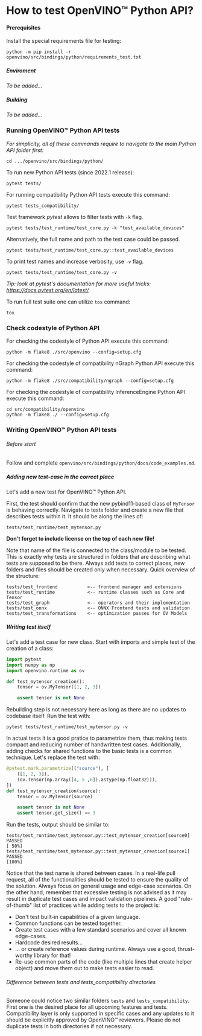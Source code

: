 # How to test OpenVINO:tm: Python API?

#### Prerequisites
Install the special requirements file for testing:
```
python -m pip install -r openvino/src/bindings/python/requirements_test.txt
```

##### Enviroment
<!-- TODO: Link to enviroment setup -->
*To be added...*

##### Building
<!-- TODO: Link to building instructions -->
*To be added...*

### Running OpenVINO:tm: Python API tests
*For simplicity, all of these commands require to navigate to the main Python API folder first:*
```shell
cd .../openvino/src/bindings/python/
```

To run new Python API tests (since 2022.1 release):
```shell
pytest tests/
```

For running compatibility Python API tests execute this command:
```
pytest tests_compatibility/
```

Test framework *pytest* allows to filter tests with `-k` flag.
```shell
pytest tests/test_runtime/test_core.py -k "test_available_devices"
```

Alternatively, the full name and path to the test case could be passed.
```shell
pytest tests/test_runtime/test_core.py::test_available_devices
```

To print test names and increase verbosity, use `-v` flag.
```shell
pytest tests/test_runtime/test_core.py -v
```
*Tip: look at pytest's documentation for more useful tricks: https://docs.pytest.org/en/latest/*

To run full test suite one can utilize `tox` command:
```shell
tox
```

### Check codestyle of Python API
For checking the codestyle of Python API execute this command:
```
python -m flake8 ./src/openvino --config=setup.cfg
```
For checking the codestyle of compatibility nGraph Python API execute this command:
```
python -m flake8 ./src/compatibility/ngraph --config=setup.cfg
```
For checking the codestyle of compatibility InferenceEngine Python API execute this command:
```
cd src/compatibility/openvino
python -m flake8 ./ --config=setup.cfg
```

### Writing OpenVINO:tm: Python API tests
###### Before start
Follow and complete `openvino/src/bindings/python/docs/code_examples.md`.

##### Adding new test-case in the correct place
Let's add a new test for OpenVINO:tm: Python API.

First, the test should confirm that the new pybind11-based class of `MyTensor` is behaving correctly. Navigate to tests folder and create a new file that describes tests within it. It should be along the lines of:

    tests/test_runtime/test_mytensor.py


**Don't forget to include license on the top of each new file!**

Note that name of the file is connected to the class/module to be tested. This is exactly why tests are structured in folders that are describing what tests are supposed to be there. Always add tests to correct places, new folders and files should be created only when necessary. Quick overview of the structure:

    tests/test_frontend           <-- frontend manager and extensions
    tests/test_runtime            <-- runtime classes such as Core and Tensor
    tests/test_graph              <-- operators and their implementation
    tests/test_onnx               <-- ONNX Frontend tests and validation
    tests/test_transformations    <-- optimization passes for OV Models 

##### Writing test itself
Let's add a test case for new class. Start with imports and simple test of the creation of a class:
```python
import pytest
import numpy as np 
import openvino.runtime as ov

def test_mytensor_creation():
    tensor = ov.MyTensor([1, 2, 3])

    assert tensor is not None
```

Rebuilding step is not necessary here as long as there are no updates to codebase itself. Run the test with:
```shell
pytest tests/test_runtime/test_mytensor.py -v
```

In actual tests it is a good pratice to parametrize them, thus making tests compact and reducing number of handwritten test cases. Additionally, adding checks for shared functions to the basic tests is a common technique. Let's replace the test with:
```python
@pytest.mark.parametrize(("source"), [
    ([1, 2, 3]),
    (ov.Tensor(np.array([4, 5 ,6]).astype(np.float32))),
])
def test_mytensor_creation(source):
    tensor = ov.MyTensor(source)

    assert tensor is not None
    assert tensor.get_size() == 3
```

Run the tests, output should be similar to:
```shell
tests/test_runtime/test_mytensor.py::test_mytensor_creation[source0] PASSED                                                                                                                                    [ 50%]
tests/test_runtime/test_mytensor.py::test_mytensor_creation[source1] PASSED                                                                                                                                    [100%]
```

Notice that the test name is shared between cases. In a real-life pull request, all of the functionalities should be tested to ensure the quality of the solution. Always focus on general usage and edge-case scenarios. On the other hand, remember that excessive testing is not advised as it may result in duplicate test cases and impact validation pipelines. A good "rule-of-thumb" list of practices while adding tests to the project is:
* Don't test built-in capabilities of a given language.
* Common functions can be tested together.
* Create test cases with a few standard scenarios and cover all known edge-cases.  
* Hardcode desired results...
* ... or create reference values during runtime. Always use a good, thrust-worthy library for that!
* Re-use common parts of the code (like multiple lines that create helper object) and move them out to make tests easier to read.

###### Difference between *tests* and *tests_compatibility* directories
<!-- TO-DELETE when compatibility layer is no longer supported in the project -->
Someone could notice two similar folders `tests` and `tests_compatibility`. First one is the desired place for all upcoming features and tests. Compatibility layer is only supported in specific cases and any updates to it should be explicitly approved by OpenVINO:tm: reviewers. Please do not duplicate tests in both directories if not necessary.
